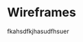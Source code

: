 # Wireframes

<!--
Recoged en este documento un listado con enlaces a los diferentes
wireframes que creéis para el proyecto web
-->

fkahsdfkjhasudfhsuer